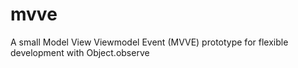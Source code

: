 # mvve
A small Model View Viewmodel Event (MVVE) prototype for flexible development with Object.observe
